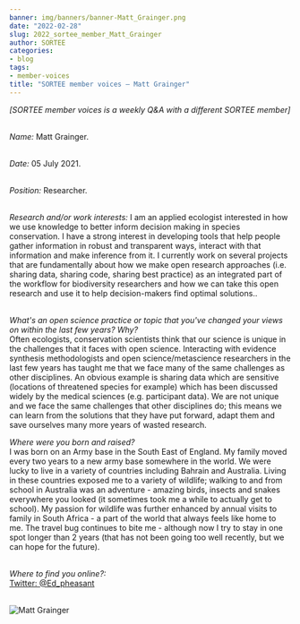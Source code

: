 ```yaml
---
banner: img/banners/banner-Matt_Grainger.png
date: "2022-02-28"
slug: 2022_sortee_member_Matt_Grainger
author: SORTEE
categories:
- blog
tags:
- member-voices
title: "SORTEE member voices – Matt Grainger" 
---
```



*[SORTEE member voices is a weekly Q&A with a different SORTEE member]*   
&nbsp;
&nbsp;

   _Name:_ Matt Grainger.   
&nbsp;

   _Date:_ 05 July 2021.   
&nbsp;

   _Position:_ Researcher.   
&nbsp;

   _Research and/or work interests:_ I am an applied ecologist interested in how we use knowledge to better inform decision making in species conservation. I have a strong interest in developing tools that help people gather information in robust and transparent ways, interact with that information and make inference from it. I currently work on several projects that are fundamentally about how we make open research approaches (i.e. sharing data, sharing code, sharing best practice) as an integrated part of the workflow for biodiversity researchers and how we can take this open research and use it to help decision-makers find optimal solutions..   
&nbsp;

_What's an open science practice or topic that you've changed your views on within the last few years? Why?_   
Often ecologists, conservation scientists think that our science is unique in the challenges that it faces with open science. Interacting with evidence synthesis methodologists and open science/metascience researchers in the last few years has taught me that we face many of the same challenges as other disciplines. An obvious example is sharing data which are sensitive (locations of threatened species for example) which has been discussed widely by the medical sciences (e.g. participant data). We are not unique and we face the same challenges that other disciplines do; this means we can learn from the solutions that they have put forward, adapt them and save ourselves many more years of wasted research.
&nbsp;
&nbsp;

_Where were you born and raised?_   
I was born on an Army base in the South East of England. My family moved every two years to a new army base somewhere in the world. We were lucky to live in a variety of countries including Bahrain and Australia. Living in these countries exposed me to a variety of wildlife; walking to and from school in Australia was an adventure - amazing birds, insects and snakes everywhere you looked (it sometimes took me a while to actually get to school). My passion for wildlife was further enhanced by annual visits to family in South Africa - a part of the world that always feels like home to me. The travel bug continues to bite me - although now I try to stay in one spot longer than 2 years (that has not been going too well recently, but we can hope for the future).    
&nbsp;
&nbsp;


_Where to find you online?:_   
[Twitter: @Ed_pheasant](https://mobile.twitter.com/ed_pheasant)   
&nbsp;
&nbsp;


![Matt Grainger](/blog/images/Matt_Grainger.png)    
&nbsp;